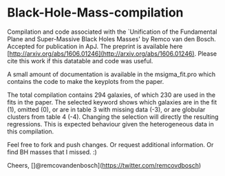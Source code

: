 # Black-Hole-Mass-compilation

Compilation and code associated with the `Unification of the Fundamental Plane and Super-Massive Black Holes Masses' by Remco van den Bosch. Accepted for publication in ApJ. The preprint is available here [http://arxiv.org/abs/1606.01246](http://arxiv.org/abs/1606.01246). Please cite this work if this datatable and code was useful.

A small amount of documentation is available in the msigma_fit.pro  which contains the code to make the keyplots from the paper.

The total compilation contains 294 galaxies, of which 230 are used in the fits in the paper. The selected keyword shows which galaxies are in the fit (1), omitted (0), or are in table 3 with missing data (-3), or are globular clusters from table 4 (-4). Changing the selection will directly the resulting regressions. This is expected behaviour given the heterogeneous data in this compilation. 

Feel free to fork and push changes. Or request additional information. Or find BH masses that I missed. :)

Cheers,
[]@remcovandenbosch](https://twitter.com/remcovdbosch)


